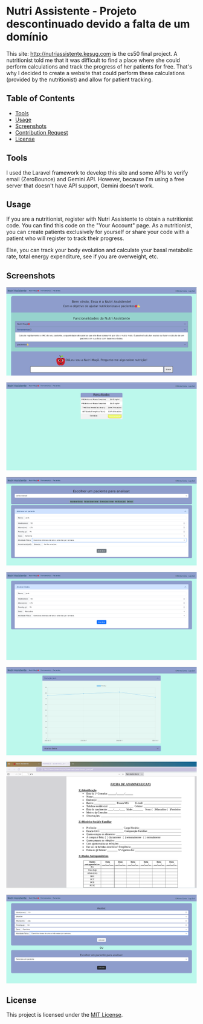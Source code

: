 # Nutri Assistente - Projeto descontinuado devido a falta de um domínio

This site: http://nutriassistente.kesug.com is the cs50 final project.
A nutritionist told me that it was difficult to find a place where she could perform calculations and track the progress of her patients for free. That's why I decided to create a website that could perform these calculations (provided by the nutritionist) and allow for patient tracking.

## Table of Contents

-   [Tools](#tools)
-   [Usage](#usage)
-   [Screenshots](#screenshots)
-   [Contribution Request](#contributionrequest)
-   [License](#license)

## Tools

I used the Laravel framework to develop this site and some APIs to verify email (ZeroBounce) and Gemini API. However, because I'm using a free server that doesn't have API support, Gemini doesn't work.

## Usage

If you are a nutritionist, register with Nutri Assistente to obtain a nutritionist code. You can find this code on the "Your Account" page. As a nutritionist, you can create patients exclusively for yourself or share your code with a patient who will register to track their progress.

Else, you can track your body evolution and calculate your basal metabolic rate, total energy expenditure, see if you are overweight, etc.

## Screenshots

![Homepage Screenshot](images/im1.png)

![Result Screenshot](images/im2.png)

![Patients Screenshot](images/im4.png)

![Update Screenshot](images/im5.png)

![Evolution Screenshot](images/im6.png)

![Anamnesia Screenshot](images/im7.png)

![standalone Screenshot](images/im9.png)


## License

This project is licensed under the [MIT License](LICENSE.md).
